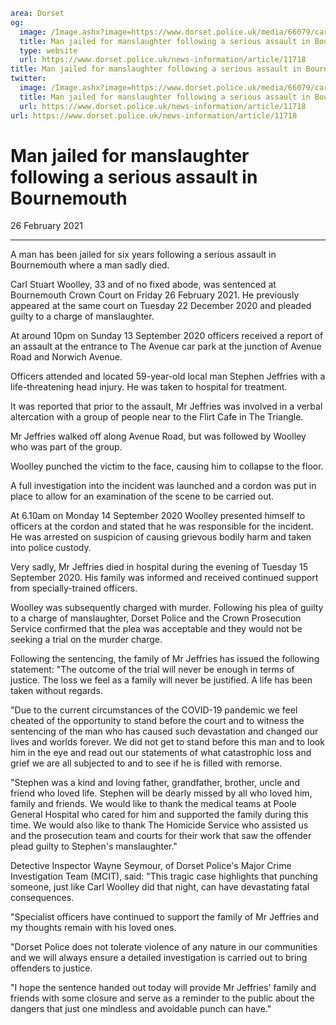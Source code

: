 ```yaml
area: Dorset
og:
  image: /Image.ashx?image=https://www.dorset.police.uk/media/66079/carl-stuart-woolley-22-december-2020.jpg&amp;amp;width=150
  title: Man jailed for manslaughter following a serious assault in Bournemouth
  type: website
  url: https://www.dorset.police.uk/news-information/article/11718
title: Man jailed for manslaughter following a serious assault in Bournemouth |
twitter:
  image: /Image.ashx?image=https://www.dorset.police.uk/media/66079/carl-stuart-woolley-22-december-2020.jpg&amp;amp;width=150
  title: Man jailed for manslaughter following a serious assault in Bournemouth
  url: https://www.dorset.police.uk/news-information/article/11718
url: https://www.dorset.police.uk/news-information/article/11718
```

# Man jailed for manslaughter following a serious assault in Bournemouth

26 February 2021

* * *

A man has been jailed for six years following a serious assault in Bournemouth where a man sadly died.

Carl Stuart Woolley, 33 and of no fixed abode, was sentenced at Bournemouth Crown Court on Friday 26 February 2021. He previously appeared at the same court on Tuesday 22 December 2020 and pleaded guilty to a charge of manslaughter.

At around 10pm on Sunday 13 September 2020 officers received a report of an assault at the entrance to The Avenue car park at the junction of Avenue Road and Norwich Avenue.

Officers attended and located 59-year-old local man Stephen Jeffries with a life-threatening head injury. He was taken to hospital for treatment.

It was reported that prior to the assault, Mr Jeffries was involved in a verbal altercation with a group of people near to the Flirt Cafe in The Triangle.

Mr Jeffries walked off along Avenue Road, but was followed by Woolley who was part of the group.

Woolley punched the victim to the face, causing him to collapse to the floor.

A full investigation into the incident was launched and a cordon was put in place to allow for an examination of the scene to be carried out.

At 6.10am on Monday 14 September 2020 Woolley presented himself to officers at the cordon and stated that he was responsible for the incident. He was arrested on suspicion of causing grievous bodily harm and taken into police custody.

Very sadly, Mr Jeffries died in hospital during the evening of Tuesday 15 September 2020. His family was informed and received continued support from specially-trained officers.

Woolley was subsequently charged with murder. Following his plea of guilty to a charge of manslaughter, Dorset Police and the Crown Prosecution Service confirmed that the plea was acceptable and they would not be seeking a trial on the murder charge.

Following the sentencing, the family of Mr Jeffries has issued the following statement: "The outcome of the trial will never be enough in terms of justice. The loss we feel as a family will never be justified. A life has been taken without regards.

"Due to the current circumstances of the COVID-19 pandemic we feel cheated of the opportunity to stand before the court and to witness the sentencing of the man who has caused such devastation and changed our lives and worlds forever. We did not get to stand before this man and to look him in the eye and read out our statements of what catastrophic loss and grief we are all subjected to and to see if he is filled with remorse.

"Stephen was a kind and loving father, grandfather, brother, uncle and friend who loved life. Stephen will be dearly missed by all who loved him, family and friends. We would like to thank the medical teams at Poole General Hospital who cared for him and supported the family during this time. We would also like to thank The Homicide Service who assisted us and the prosecution team and courts for their work that saw the offender plead guilty to Stephen's manslaughter."

Detective Inspector Wayne Seymour, of Dorset Police's Major Crime Investigation Team (MCIT), said: "This tragic case highlights that punching someone, just like Carl Woolley did that night, can have devastating fatal consequences.

"Specialist officers have continued to support the family of Mr Jeffries and my thoughts remain with his loved ones.

"Dorset Police does not tolerate violence of any nature in our communities and we will always ensure a detailed investigation is carried out to bring offenders to justice.

"I hope the sentence handed out today will provide Mr Jeffries' family and friends with some closure and serve as a reminder to the public about the dangers that just one mindless and avoidable punch can have."
